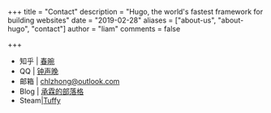 +++
title = "Contact"
description = "Hugo, the world's fastest framework for building websites"
date = "2019-02-28"
aliases = ["about-us", "about-hugo", "contact"]
author = "liam"
comments = false

+++

- 知乎 | [春晼](https://www.zhihu.com/people/zhongcl-jiang)
- QQ   | [钟声晚](tencent://message/?uin=545659205&Site=&Menu=yes)
- 邮箱 | [chlzhong@outlook.com](mailto:chlzhong@outlook.com)
- Blog | [承霖的部落格](https://liam-zhong.github.io/)
- Steam|[Tuffy](https://steamcommunity.com/profiles/76561199395884361/)